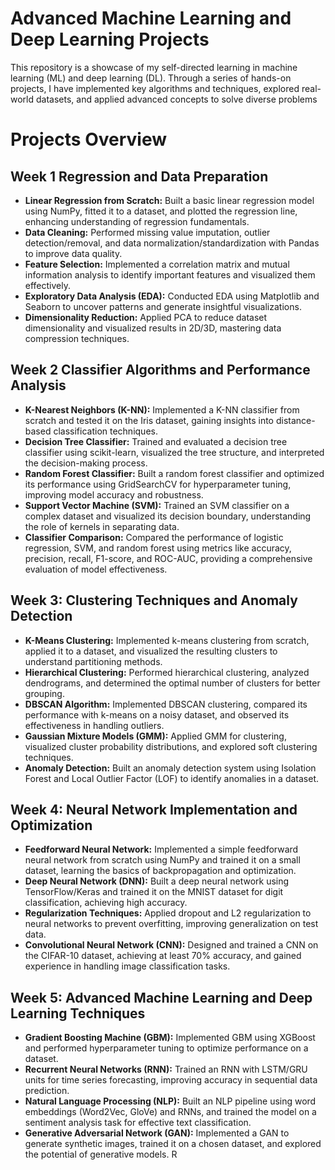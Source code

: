 # **Advanced Machine Learning and Deep Learning Projects**
This repository is a showcase of my self-directed learning in machine learning (ML) and deep learning (DL). Through a series of hands-on projects, I have implemented key algorithms and techniques, explored real-world datasets, and applied advanced concepts to solve diverse problems
# Projects Overview
## Week 1 Regression and Data Preparation
* **Linear Regression from Scratch:** Built a basic linear regression model using NumPy, fitted it to a dataset, and plotted the regression line, enhancing understanding of regression fundamentals.
* **Data Cleaning:** Performed missing value imputation, outlier detection/removal, and data normalization/standardization with Pandas to improve data quality.
* **Feature Selection:** Implemented a correlation matrix and mutual information analysis to identify important features and visualized them effectively.
* **Exploratory Data Analysis (EDA):** Conducted EDA using Matplotlib and Seaborn to uncover patterns and generate insightful visualizations.
* **Dimensionality Reduction:** Applied PCA to reduce dataset dimensionality and visualized results in 2D/3D, mastering data compression techniques.

## Week 2  Classifier Algorithms and Performance Analysis
* **K-Nearest Neighbors (K-NN):** Implemented a K-NN classifier from scratch and tested it on the Iris dataset, gaining insights into distance-based classification techniques.
* **Decision Tree Classifier:** Trained and evaluated a decision tree classifier using scikit-learn, visualized the tree structure, and interpreted the decision-making process.
* **Random Forest Classifier:** Built a random forest classifier and optimized its performance using GridSearchCV for hyperparameter tuning, improving model accuracy and robustness.
* **Support Vector Machine (SVM):** Trained an SVM classifier on a complex dataset and visualized its decision boundary, understanding the role of kernels in separating data.
* **Classifier Comparison:** Compared the performance of logistic regression, SVM, and random forest using metrics like accuracy, precision, recall, F1-score, and ROC-AUC, providing a comprehensive evaluation of model effectiveness.

## Week 3: Clustering Techniques and Anomaly Detection
* **K-Means Clustering:** Implemented k-means clustering from scratch, applied it to a dataset, and visualized the resulting clusters to understand partitioning methods.
* **Hierarchical Clustering:** Performed hierarchical clustering, analyzed dendrograms, and determined the optimal number of clusters for better grouping.
* **DBSCAN Algorithm:** Implemented DBSCAN clustering, compared its performance with k-means on a noisy dataset, and observed its effectiveness in handling outliers.
* **Gaussian Mixture Models (GMM):** Applied GMM for clustering, visualized cluster probability distributions, and explored soft clustering techniques.
* **Anomaly Detection:** Built an anomaly detection system using Isolation Forest and Local Outlier Factor (LOF) to identify anomalies in a dataset.

## Week 4: Neural Network Implementation and Optimization
* **Feedforward Neural Network:** Implemented a simple feedforward neural network from scratch using NumPy and trained it on a small dataset, learning the basics of backpropagation and optimization.
* **Deep Neural Network (DNN):** Built a deep neural network using TensorFlow/Keras and trained it on the MNIST dataset for digit classification, achieving high accuracy.
* **Regularization Techniques:** Applied dropout and L2 regularization to neural networks to prevent overfitting, improving generalization on test data.
* **Convolutional Neural Network (CNN):** Designed and trained a CNN on the CIFAR-10 dataset, achieving at least 70% accuracy, and gained experience in handling image classification tasks.

## Week 5: Advanced Machine Learning and Deep Learning Techniques
* **Gradient Boosting Machine (GBM):** Implemented GBM using XGBoost and performed hyperparameter tuning to optimize performance on a dataset.
* **Recurrent Neural Networks (RNN):** Trained an RNN with LSTM/GRU units for time series forecasting, improving accuracy in sequential data prediction.
* **Natural Language Processing (NLP):** Built an NLP pipeline using word embeddings (Word2Vec, GloVe) and RNNs, and trained the model on a sentiment analysis task for effective text classification.
* **Generative Adversarial Network (GAN):** Implemented a GAN to generate synthetic images, trained it on a chosen dataset, and explored the potential of generative models.
R





